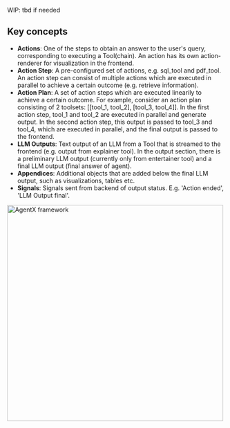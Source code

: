WIP: tbd if needed

## Key concepts

- **Actions**: One of the steps to obtain an answer to the user's query, corresponding to executing a Tool(chain). An action has its own action-renderer for visualization in the frontend.
- **Action Step**: A pre-configured set of actions, e.g. sql_tool and pdf_tool. An action step can consist of multiple actions which are executed in parallel to achieve a certain outcome (e.g. retrieve information).
- **Action Plan**: A set of action steps which are executed linearily to achieve a certain outcome. For example, consider an action plan consisting of 2 toolsets: [[tool_1, tool_2], [tool_3, tool_4]]. In the first action step, tool_1 and tool_2 are executed in parallel and generate output. In the second action step, this output is passed to tool_3 and tool_4, which are executed in parallel, and the final output is passed to the frontend.
- **LLM Outputs**: Text output of an LLM from a Tool that is streamed to the frontend (e.g. output from explainer tool). In the output section, there is a preliminary LLM output (currently only from entertainer tool) and a final LLM output (final answer of agent).
- **Appendices**: Additional objects that are added below the final LLM output, such as visualizations, tables etc.
- **Signals**: Signals sent from backend of output status. E.g. 'Action ended', 'LLM Output final'.

<img src="../static/agentx_flow_diagram.png" alt="AgentX framework" style="width:500px;"/>
